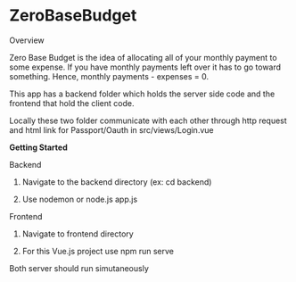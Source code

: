 # ZeroBaseBudget

Overview

Zero Base Budget is the idea of allocating all of your monthly payment to some expense.  If you have monthly payments left over it has to go toward something.  Hence,   monthly payments - expenses = 0.



This app has a backend folder which holds the server side code and the frontend that hold the client code.  

Locally these two folder communicate with each other through http request and html link for Passport/Oauth in src/views/Login.vue

**Getting Started**

Backend


1. Navigate to the backend directory (ex: cd backend)

2. Use nodemon or node.js app.js 

Frontend

1. Navigate to frontend directory

2. For this Vue.js project use npm run serve

Both server should run simutaneously
